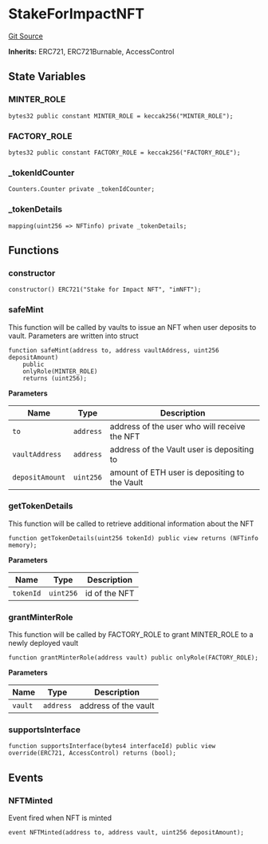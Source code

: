 # StakeForImpactNFT
[Git Source](https://github.com/stake-for-impact/stake-for-impact-contracts/blob/41d39fa73e1fd805ac874252d72e779f9bd6f027/src/imNFT.sol)

**Inherits:**
ERC721, ERC721Burnable, AccessControl


## State Variables
### MINTER_ROLE

```solidity
bytes32 public constant MINTER_ROLE = keccak256("MINTER_ROLE");
```


### FACTORY_ROLE

```solidity
bytes32 public constant FACTORY_ROLE = keccak256("FACTORY_ROLE");
```


### _tokenIdCounter

```solidity
Counters.Counter private _tokenIdCounter;
```


### _tokenDetails

```solidity
mapping(uint256 => NFTinfo) private _tokenDetails;
```


## Functions
### constructor


```solidity
constructor() ERC721("Stake for Impact NFT", "imNFT");
```

### safeMint

This function will be called by vaults to issue an NFT when user deposits to vault. Parameters are written into struct


```solidity
function safeMint(address to, address vaultAddress, uint256 depositAmount)
    public
    onlyRole(MINTER_ROLE)
    returns (uint256);
```
**Parameters**

|Name|Type|Description|
|----|----|-----------|
|`to`|`address`|address of the user who will receive the NFT|
|`vaultAddress`|`address`|address of the Vault user is depositing to|
|`depositAmount`|`uint256`|amount of ETH user is depositing to the Vault|


### getTokenDetails

This function will be called to retrieve additional information about the NFT


```solidity
function getTokenDetails(uint256 tokenId) public view returns (NFTinfo memory);
```
**Parameters**

|Name|Type|Description|
|----|----|-----------|
|`tokenId`|`uint256`|id of the NFT|


### grantMinterRole

This function will be called by FACTORY_ROLE to grant MINTER_ROLE to a newly deployed vault


```solidity
function grantMinterRole(address vault) public onlyRole(FACTORY_ROLE);
```
**Parameters**

|Name|Type|Description|
|----|----|-----------|
|`vault`|`address`|address of the vault|


### supportsInterface


```solidity
function supportsInterface(bytes4 interfaceId) public view override(ERC721, AccessControl) returns (bool);
```

## Events
### NFTMinted
Event fired when NFT is minted


```solidity
event NFTMinted(address to, address vault, uint256 depositAmount);
```

